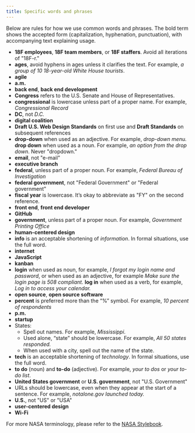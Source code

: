 ```yaml
---
title: Specific words and phrases
---
```


Below are rules for how we use common words and phrases. The bold term shows the accepted form (capitalization, hyphenation, punctuation), with accompanying text explaining usage.

- **18F employees**, **18F team members**, or **18F staffers**. Avoid all iterations of "18F-r."
- **ages**, avoid hyphens in ages unless it clarifies the text. For example, _a group of 10 18-year-old White House tourists_.
- **agile**
- **a.m.**
- **back end**, **back end development**
- **Congress** refers to the U.S. Senate and House of Representatives.
- **congressional** is lowercase unless part of a proper name. For example, _Congressional Record_
- **DC**, not _D.C._
- **digital coalition**
- **Draft U.S. Web Design Standards** on first use and **Draft Standards** on subsequent references
- **drop-down** when used as an adjective. For example, _drop-down menu._ **drop down** when used as a noun. For example, _an option from the drop down_. Never "dropdown."
- **email**, not "e-mail"
- **executive branch**
- **federal**, unless part of a proper noun. For example, _Federal Bureau of Investigation_
- **federal government**, not "Federal Government" or "Federal government"
- **fiscal year** is lowercase. It’s okay to abbreviate as "FY" on the second reference.
- **front end**, **front end developer**
- **GitHub**
- **government**, unless part of a proper noun. For example, _Government Printing Office_
- **human-centered design**
- **info** is an acceptable shortening of _information_. In formal situations, use the full word.
- **internet**
- **JavaScript**
- **kanban**
- **login** when used as noun, for example, _I forgot my login name and password_, or when used as an adjective, for example _Make sure the login page is 508 compliant._ **log in** when used as a verb, for example, _Log in to access your calendar._
- **open source**, **open source software**
- **percent** is preferred more than the “%” symbol. For example, _10 percent of respondents_
- **p.m.**
- **startup**
-  States:
    -   Spell out names. For example, _Mississippi_. 
    -   Used alone, “state” should be lowercase. For example, _All 50 states responded._
    -   When used with a city, spell out the name of the state.
- **tech** is an acceptable shortening of _technology_. In formal situations, use the full word.
- **to do** (noun) and **to-do** (adjective). For example, _your to dos_ or _your to-do list_.
- **United States government** or **U.S. government**, not "U.S. Government"
- URLs should be lowercase, even when they appear at the start of a sentence. For example, _notalone.gov launched today._
- **U.S.**, not "US" or "USA"
- **user-centered design**
- **Wi-Fi**

For more NASA terminology, please refer to the [NASA Stylebook](http://communications.nasa.gov/sites/communications.nasa.gov/files/files/NASA%20Stylebook%20Rev%207%20-%20March%202017.docx).

